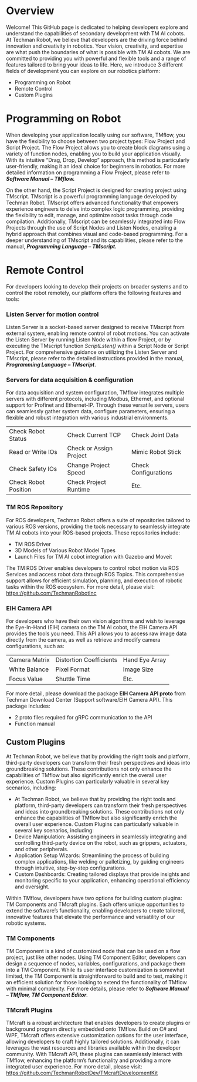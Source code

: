 # Overview
Welcome! This GitHub page is dedicated to helping developers explore and understand the capabilities of secondary development with TM AI cobots. At Techman Robot, we believe that developers are the driving force behind innovation and creativity in robotics. Your vision, creativity, and expertise are what push the boundaries of what is possible with TM AI cobots. We are committed to providing you with powerful and flexible tools and a range of features tailored to bring your ideas to life. Here, we introduce 3 different fields of development you can explore on our robotics platform:
- Programming on Robot
- Remote Control
- Custom Plugins

# Programming on Robot
When developing your application locally using our software, TMflow, you have the flexibility to choose between two project types: Flow Project and Script Project. The Flow Project allows you to create block diagrams using a variety of function nodes, enabling you to build your application visually. With its intuitive “Drag, Drop, Develop” approach, this method is particularly user-friendly, making it an ideal choice for beginners in robotics. For more detailed information on programming a Flow Project, please refer to ___Software Manual – TMflow.___

On the other hand, the Script Project is designed for creating project using TMscript. TMscript is a powerful programming language developed by Techman Robot. TMscript offers advanced functionality that empowers experience engineers to delve into complex logic programming, providing the flexibility to edit, manage, and optimize robot tasks through code compilation. Additionally, TMscript can be seamlessly integrated into Flow Projects through the use of Script Nodes and Listen Nodes, enabling a hybrid approach that combines visual and code-based programming. For a deeper understanding of TMscript and its capabilities, please refer to the manual, ___Programming Language – TMscript.___

# Remote Control
For developers looking to develop their projects on broader systems and to control the robot remotely, our platform offers the following features and tools:
### Listen Server for motion control
Listen Server is a socket-based server designed to receive TMscript from external system, enabling remote control of robot motions. You can activate the Listen Server by running Listen Node within a flow Project, or by executing the TMscript function _ScriptLsten()_ within a Script Node or Script Project. For comprehensive guidance on utilizing the Listen Server and TMscript, please refer to the detailed instructions provided in the manual, _**Programming Language – TMscript**_.

### Servers for data acquisition & configuration
For data acquisition and system configuration, TMflow integrates multiple servers with different protocols, including Modbus, Ethernet, and optional support for Profinet and Ethernet-IP. Through these versatile servers, users can seamlessly gather system data, configure parameters, ensuring a flexible and robust integration with various industrial environments.
<table>
  <tr>
    <td>Check Robot Status</td>
    <td>Check Current TCP</td>
    <td>Check Joint Data</td>
  </tr>
  <tr>
    <td>Read or Write IOs</td>
    <td>Check or Assign Project</td>
    <td>Mimic Robot Stick</td>
  </tr>
  <tr>
    <td>Check Safety IOs</td>
    <td>Change Project Speed</td>
    <td>Check Configurations</td>
  </tr>
  <tr>
    <td>Check Robot Position</td>
    <td>Check Project Runtime</td>
    <td>Etc.</td>
  </tr>
</table>

### TM ROS Repository
For ROS developers, Techman Robot offers a suite of repositories tailored to various ROS versions, providing the tools necessary to seamlessly integrate TM AI cobots into your ROS-based projects. These repositories include:
- TM ROS Driver
- 3D Models of Various Robot Model Types
- Launch Files for TM AI cobot integration with Gazebo and Moveit

The TM ROS Driver enables developers to control robot motion via ROS Services and access robot data through ROS Topics. This comprehensive support allows for efficient simulation, planning, and execution of robotic tasks within the ROS ecosystem. For more detail, please visit: https://github.com/TechmanRobotInc

### EIH Camera API
For developers who have their own vision algorithms and wish to leverage the Eye-In-Hand (EIH) camera on the TM AI cobot, the EIH Camera API provides the tools you need. This API allows you to access raw image data directly from the camera, as well as retrieve and modify camera configurations, such as:
<table>
  <tr>
    <td>Camera Matrix</td>
    <td>Distortion Coefficients</td>
    <td>Hand Eye Array</td>
  </tr>
  <tr>
    <td>White Balance</td>
    <td>Pixel Format</td>
    <td>Image Size</td>
  </tr>
  <tr>
    <td>Focus Value</td>
    <td>Shuttle Time</td>
    <td>Etc.</td>
  </tr>
</table>

For more detail, please download the package **EIH Camera API proto** from Techman Download Center (Support software/EIH Camera API). This package includes:
- 2 proto files required for gRPC communication to the API
- Function manual

## Custom Plugins
At Techman Robot, we believe that by providing the right tools and platform, third-party developers can transform their fresh perspectives and ideas into groundbreaking solutions. These contributions not only enhance the capabilities of TMflow but also significantly enrich the overall user experience. Custom Plugins can particularly valuable in several key scenarios, including:
- At Techman Robot, we believe that by providing the right tools and platform, third-party developers can transform their fresh perspectives and ideas into groundbreaking solutions. These contributions not only enhance the capabilities of TMflow but also significantly enrich the overall user experience. Custom Plugins can particularly valuable in several key scenarios, including:
- Device Manipulation: Assisting engineers in seamlessly integrating and controlling third-party device on the robot, such as grippers, actuators, and other peripherals.
- Application Setup Wizards: Streamlining the process of building complex applications, like welding or palletizing, by guiding engineers through intuitive, step-by-step configurations.
- Custom Dashboards: Creating tailored displays that provide insights and monitoring specific to your application, enhancing operational efficiency and oversight.

Within TMflow, developers have two options for building custom plugins: TM Components and TMcraft plugins. Each offers unique opportunities to extend the software’s functionality, enabling developers to create tailored, innovative features that elevate the performance and versatility of our robotic systems.

### TM Components
TM Component is a kind of customized node that can be used on a flow project, just like other nodes. Using TM Component Editor, developers can design a sequence of nodes, variables, configurations, and package them into a TM Component. While its user interface customization is somewhat limited, the TM Component is straightforward to build and to test, making it an efficient solution for those looking to extend the functionality of TMflow with minimal complexity. For more details, please refer to _**Software Manual – TMflow, TM Component Editor**_.

### TMcraft Plugins
TMcraft is a robust architecture that enables developers to create plugins or background program directly embedded onto TMflow. Build on C# and WPF, TMcraft offers extensive customization options for the user interface, allowing developers to craft highly tailored solutions. Additionally, it can leverages the vast resources and libraries available within the developer community. With TMcraft API, these plugins can seamlessly interact with TMflow, enhancing the platform’s functionality and providing a more integrated user experience. For more detail, please visit: https://github.com/TechmanRobotDev/TMcraftDevelopmentKit

<!---
TechmanRobotDev/TechmanRobotDev is a ✨ special ✨ repository because its `README.md` (this file) appears on your GitHub profile.
You can click the Preview link to take a look at your changes.
--->
